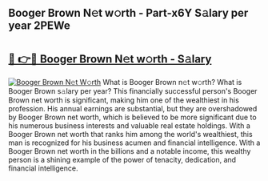 ## Booger Brown N𝚎t w𝚘rth - Part-x6Y S𝚊lary per year 2PEWe

# <h2><a href="http://gc2aex.nevu.top/?p=Booger+Brown">🔗 👉🔴 Booger Brown N𝚎t w𝚘rth - S𝚊lary</a></h2>

[![Booger Brown N𝚎t W𝚘rth](https://i.imgur.com/Oavwk0R.jpeg)](http://gc2aex.nevu.top/?p=Booger+Brown)
What is Booger Brown n𝚎t w𝚘rth? What is Booger Brown s𝚊lary per year?
This financially successful person's Booger Brown net worth is significant, making him one of the wealthiest in his profession. His annual earnings are substantial, but they are overshadowed by Booger Brown net worth, which is believed to be more significant due to his numerous business interests and valuable real estate holdings. With a Booger Brown net worth that ranks him among the world's wealthiest, this man is recognized for his business acumen and financial intelligence. With a Booger Brown net worth in the billions and a notable income, this wealthy person is a shining example of the power of tenacity, dedication, and financial intelligence.
